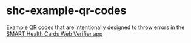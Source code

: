 # shc-example-qr-codes
Example QR codes that are intentionally designed to throw errors in the [SMART Health Cards Web Verifier app](https://github.com/dvci/shc-web-verifier)
